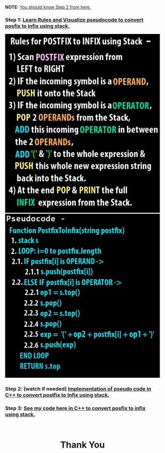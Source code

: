 

**NOTE:** [You should know Step 2 from here.](https://github.com/Nidhikumari-4/Data-Structures-and-Algorithms./tree/main/01.Data%20Structure/02.Stack/Infix%20Prefix%20Postfix/01.%20Infix%20to%20Postfix)

### **Step 1:** [Learn Rules and Visualize pseudocode to convert posfix to infix using stack.](https://youtu.be/OKdMY9oYkTg)

<img src="rule postfix to infix.jpg">
<img src="pseudo code postfix to  infix.jpg">

### **Step 2: (watch if needed)** [Implementation of pseudo code in C++ to convert postfix to Infix  using stack.](https://youtu.be/0itJnkeq6XY)

### **Step 3:** [See my code here in C++ to convert posfix to infix using stack.](postfix_to_infix.cpp)

<br>
<h1 align="Center">Thank You</h1>
